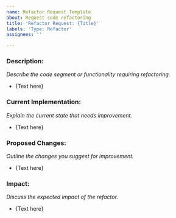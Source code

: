 ```yaml
---
name: Refactor Request Template
about: Request code refactoring
title: 'Refactor Request: {Title}'
labels: 'Type: Refactor'
assignees: ''

---
```


### Description:
_Describe the code segment or functionality requiring refactoring._

- {Text here}

### Current Implementation:
_Explain the current state that needs improvement._

- {Text here}

### Proposed Changes:
_Outline the changes you suggest for improvement._

- {Text here}

### Impact:
_Discuss the expected impact of the refactor._

- {Text here}
